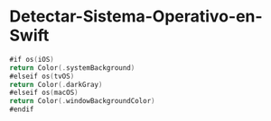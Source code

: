 # Detectar-Sistema-Operativo-en-Swift


```swift
#if os(iOS)
return Color(.systemBackground)
#elseif os(tvOS)
return Color(.darkGray)
#elseif os(macOS)
return Color(.windowBackgroundColor)
#endif
```
